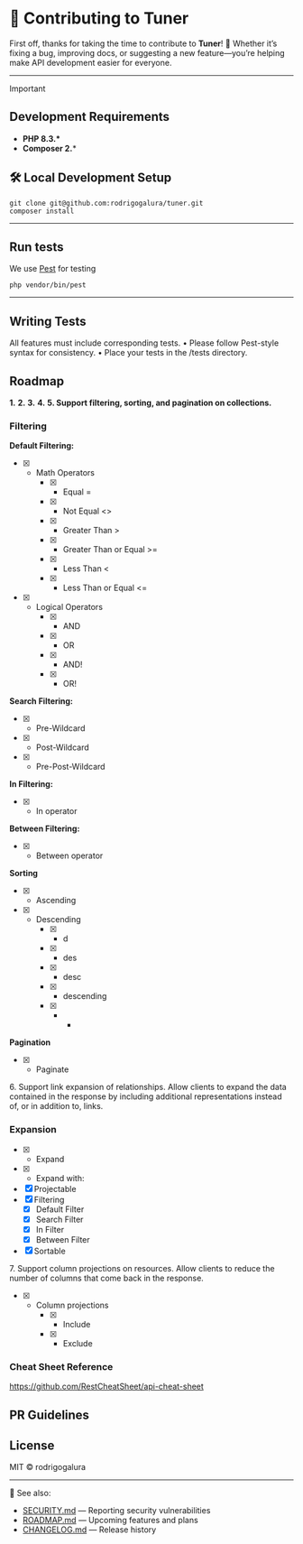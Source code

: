 # 🤝 Contributing to Tuner

First off, thanks for taking the time to contribute to **Tuner**! 🎉
Whether it’s fixing a bug, improving docs, or suggesting a new feature—you’re helping make API development easier for everyone.

---

> [!IMPORTANT]
> ## Development Requirements
>
> - **PHP 8.3.\***
> - **Composer 2.***

## 🛠️ Local Development Setup
```
git clone git@github.com:rodrigogalura/tuner.git
composer install
```

---

## Run tests

We use [Pest](https://pestphp.com) for testing

```
php vendor/bin/pest
```

---

## Writing Tests

All features must include corresponding tests.
•   Please follow Pest-style syntax for consistency.
•   Place your tests in the /tests directory.


## Roadmap

**1\.**
**2\.**
**3\.**
**4\.**
**5\. Support filtering, sorting, and pagination on collections.**

### Filtering

**Default Filtering:**
- [x] - Math Operators
    - [x] - Equal =
    - [x] - Not Equal <>
    - [x] - Greater Than >
    - [x] - Greater Than or Equal >=
    - [x] - Less Than <
    - [x] - Less Than or Equal <=
- [x] - Logical Operators
    - [x] - AND
    - [x] - OR
    - [x] - AND!
    - [x] - OR!

**Search Filtering:**
- [x] - Pre-Wildcard
- [x] - Post-Wildcard
- [x] - Pre-Post-Wildcard

**In Filtering:**
- [x] - In operator

**Between Filtering:**
- [x] - Between operator

**Sorting**
- [x] - Ascending
- [x] - Descending
    - [x] - d
    - [x] - des
    - [x] - desc
    - [x] - descending
    - [x] - -

**Pagination**

- [x] - Paginate


6\. Support link expansion of relationships. Allow clients to expand the data contained in the response by including additional representations instead of, or in addition to, links.

### Expansion
- [x] - Expand
- [x] - Expand with:
- [x] Projectable
- [x] Filtering
    - [x] Default Filter
    - [x] Search Filter
    - [x] In Filter
    - [x] Between Filter
 - [x] Sortable

7\. Support column projections on resources. Allow clients to reduce the number of columns that come back in the response.

- [x] - Column projections
    - [x] - Include
    - [x] - Exclude


### Cheat Sheet Reference

https://github.com/RestCheatSheet/api-cheat-sheet

## PR Guidelines

## License

MIT © rodrigogalura

---

📌 See also:
- [SECURITY.md](./.github/SECURITY.md) — Reporting security vulnerabilities  
- [ROADMAP.md](./ROADMAP.md) — Upcoming features and plans  
- [CHANGELOG.md](./CHANGELOG.md) — Release history  
